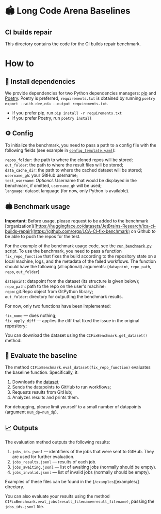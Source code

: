 # 🏟️ Long Code Arena Baselines
## CI builds repair

This directory contains the code for the CI builds repair benchmark. 

# How to

## 💾 Install dependencies

We provide dependencies for two Python dependencies managers: [pip](https://pip.pypa.io/en/stable/) and [Poetry](https://python-poetry.org/docs/). Poetry is preferred, `requirements.txt` is obtained by running `poetry export --with dev,eda --output requirements.txt`.

* If you prefer pip, run `pip install -r requirements.txt`
* If you prefer Poetry, run `poetry install`

## ⚙️ Config

To initialize the benchmark, you need to pass a path to a config file with the following fields (see example in [`config_template.yaml`](config_template.yaml)):

`repos_folder`: the path to where the cloned repos will be stored;  
`out_folder`: the path to where the result files will be stored;  
`data_cache_dir`: the path to where the cached dataset will be stored;  
`username_gh`: your GitHub username;  
`test_username`: _Optional_. Username that would be displayed in the benchmark, if omitted, `username_gh` will be used;  
`language`: dataset language (for now, only Python is available).  

## 🏟️ Benchmark usage

**Important**: Before usage, please request to be added to the benchmark [organization]([https://huggingface.co/datasets/JetBrains-Research/lca-ci-builds-repair](https://github.com/orgs/LCA-CI-fix-benchmark) on Github to be able to push the repos for the test.  

For the example of the benchmark usage code, see the [`run_benchmark.py`](run_benchmark.py) script.
To use the benchmark, you need to pass a function `fix_repo_function` that fixes the build according to 
the repository state on a local machine, logs, and the metadata of the failed workflows.
The function should have the following (all optional) arguments:
(`datapoint`, `repo_path`, `repo`, `out_folder`)

`datapoint`:  datapoint from the dataset (its structure is given below);  
`repo_path`:  path to the repo on the user's machine;  
`repo`:       git.Repo object from GitPython library;  
`out_folder`: directory for outputting the benchmark results.  

For now, only two functions have been implemented:

`fix_none` —       does nothing;  
`fix_apply_diff` — applies the diff that fixed the issue in the original repository;  

You can download the dataset using the `CIFixBenchmark.get_dataset()` method.

## 🚀 Evaluate the baseline

The method `CIFixBenchmark.eval_dataset(fix_repo_function)` evaluates the baseline function. Specifically, it:

1. Downloads the [dataset](https://huggingface.co/datasets/JetBrains-Research/lca-ci-builds-repair);
2. Sends the datapoints to GitHub to run workflows;
3. Requests results from GitHub;
4. Analyzes results and prints them.

For debugging, please limit yourself to a small number of datapoints (argument `num_dp=num_dp`).

## 📈 Outputs

The evaluation method outputs the following results:

1. `jobs_ids.jsonl` — identifiers of the jobs that were sent to GitHub. They are used for further evaluation.
2. `jobs_results.jsonl` — results of each job.
3. `jobs_awaiting.jsonl` — list of awaiting jobs (normally should be empty).
3. `jobs_invalid.jsonl` — list of invalid jobs (normally should be empty).

Examples of these files can be found in the (`/examples`)[examples/] directory.

You can also evaluate your results using the method `CIFixBenchmark.eval_jobs(result_filename=result_filename)`,
passing the `jobs_ids.jsonl` file.
